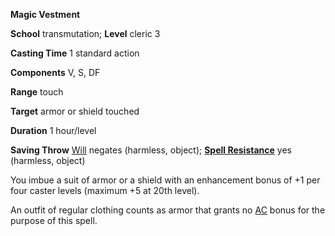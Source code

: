  **Magic Vestment**

**School** transmutation; **Level** cleric 3

**Casting Time** 1 standard action

**Components** V, S, DF

**Range** touch

**Target** armor or shield touched

**Duration** 1 hour/level

**Saving Throw** [Will](../combat.html#_will) negates (harmless, object); **[Spell Resistance](../glossary.html#_spell-resistance)** yes (harmless, object)

You imbue a suit of armor or a shield with an enhancement bonus of +1 per four caster levels (maximum +5 at 20th level).

An outfit of regular clothing counts as armor that grants no [AC](../combat.html#_armor-class) bonus for the purpose of this spell.

